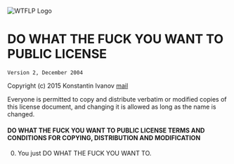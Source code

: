 ![WTFLP Logo](http://www.wtfpl.net/wp-content/uploads/2012/12/logo-220x1601.png)

DO WHAT THE FUCK YOU WANT TO PUBLIC LICENSE
===========================================

    Version 2, December 2004

Copyright (c) 2015 Konstantin Ivanov [mail](mailto:ivanov.konstantin@logrus.org.ru)

Everyone is permitted to copy and distribute verbatim or modified
copies of this license document, and changing it is allowed as long
as the name is changed.

#### DO WHAT THE FUCK YOU WANT TO PUBLIC LICENSE TERMS AND CONDITIONS FOR COPYING, DISTRIBUTION AND MODIFICATION

 <ol start="0"><li>You just DO WHAT THE FUCK YOU WANT TO.</li></ol>
